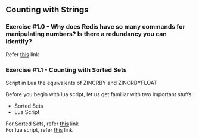 ## Counting with Strings

### Exercise #1.0 - Why does Redis have so many commands for manipulating numbers? Is there a redundancy you can identify?


Refer [this](https://github.com/ajeetraina/redis/blob/master/3/counting/concept/README.md) link

### Exercise #1.1 - Counting with Sorted Sets

Script in Lua the equivalents of ZINCRBY and ZINCRBYFLOAT


Before you begin with lua script, let us get familiar with two important stuffs:

- Sorted Sets
- Lua Script

For Sorted Sets, refer [this](https://github.com/ajeetraina/redis/blob/master/3/counting/sorted-sets/README.md) link <br>
For lua script, refer [this](https://github.com/ajeetraina/redis/blob/master/lua-script/README.md) link <br>




